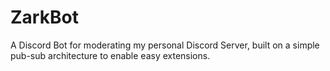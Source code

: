 # ZarkBot
A Discord Bot for moderating my personal Discord Server, built on a simple pub-sub architecture to enable easy extensions.
